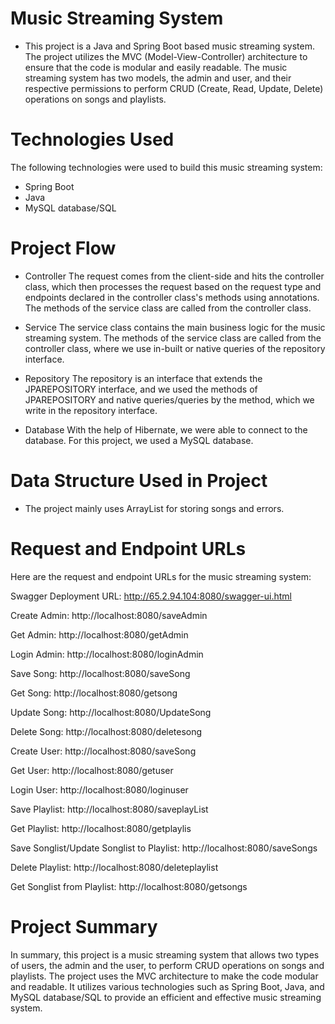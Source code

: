# Music Streaming System
 * This project is a Java and Spring Boot based music streaming system. The project utilizes the MVC (Model-View-Controller) architecture to ensure that the code is modular and easily readable. The music streaming system has two models, the admin and user, and their respective permissions to perform CRUD (Create, Read, Update, Delete) operations on songs and playlists.

# Technologies Used
 The following technologies were used to build this music streaming system:

* Spring Boot
* Java
* MySQL database/SQL

# Project Flow

* Controller
The request comes from the client-side and hits the controller class, which then processes the request based on the request type and endpoints declared in the controller class's methods using annotations. The methods of the service class are called from the controller class.

* Service
The service class contains the main business logic for the music streaming system. The methods of the service class are called from the controller class, where we use in-built or native queries of the repository interface.

* Repository
The repository is an interface that extends the JPAREPOSITORY interface, and we used the methods of JPAREPOSITORY and native queries/queries by the method, which we write in the repository interface.

* Database
With the help of Hibernate, we were able to connect to the database. For this project, we used a MySQL database.

# Data Structure Used in Project
* The project mainly uses ArrayList for storing songs and errors.

# Request and Endpoint URLs
Here are the request and endpoint URLs for the music streaming system:

Swagger Deployment URL: http://65.2.94.104:8080/swagger-ui.html

Create Admin: http://localhost:8080/saveAdmin

Get Admin: http://localhost:8080/getAdmin

Login Admin: http://localhost:8080/loginAdmin

Save Song: http://localhost:8080/saveSong

Get Song: http://localhost:8080/getsong

Update Song: http://localhost:8080/UpdateSong

Delete Song: http://localhost:8080/deletesong

Create User: http://localhost:8080/saveSong

Get User: http://localhost:8080/getuser

Login User: http://localhost:8080/loginuser

Save Playlist: http://localhost:8080/saveplayList

Get Playlist: http://localhost:8080/getplaylis

Save Songlist/Update Songlist to Playlist: http://localhost:8080/saveSongs

Delete Playlist: http://localhost:8080/deleteplaylist

Get Songlist from Playlist: http://localhost:8080/getsongs

# Project Summary
In summary, this project is a music streaming system that allows two types of users, the admin and the user, to perform CRUD operations on songs and playlists. The project uses the MVC architecture to make the code modular and readable. It utilizes various technologies such as Spring Boot, Java, and MySQL database/SQL to provide an efficient and effective music streaming system.






